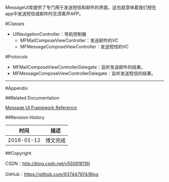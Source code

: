 MessageUI库提供了专门用于发送短信和邮件的界面，这也就意味着我们想在app中发送短信或邮件时无须离开APP。

#Classes

- UINavigationController：导航控制器
    - MFMailComposeViewController：发送邮件的VC
    - MFMessageComposeViewController：发送短信的VC

#Protocols

- MFMailComposeViewControllerDelegate：监听发送邮件的结果。
- MFMessageComposeViewControllerDelegate：监听发送短信的结果。
&#160;

----------

#Appendix

##Related Documentation

[Message UI Framework Reference](https://developer.apple.com/library/ios/documentation/UIKit/Reference/UIKit_Framework/index.html)

##Revision History

| 时间 | 描述 |
| ---- | ---- |
| 2016-01-12 | 博文完成 |

##Copyright

CSDN：http://blog.csdn.net/y550918116j

GitHub：https://github.com/937447974/Blog